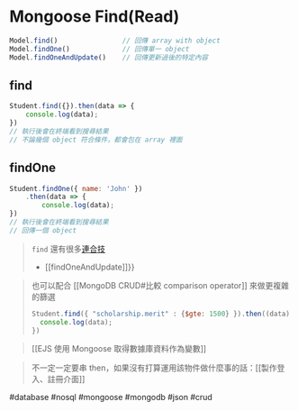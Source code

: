 # Mongoose Find(Read)
```js
Model.find()				// 回傳 array with object
Model.findOne()				// 回傳單一 object
Model.findOneAndUpdate()	// 回傳更新過後的特定內容
```
## find
```js
Student.find({}).then(data => {
	console.log(data);
})
// 執行後會在終端看到搜尋結果
// 不論幾個 object 符合條件，都會包在 array 裡面
```
## findOne
```js
Student.findOne({ name: 'John' })
	.then(data => {
		console.log(data);
})
// 執行後會在終端看到搜尋結果
// 回傳一個 object
```
> `find` 還有很多[連合技](https://mongoosejs.com/docs/api/model.html)
> - [[findOneAndUpdate]]}}


> 也可以配合 [[MongoDB CRUD#比較 comparison operator]] 來做更複雜的篩選
> ```js
> Student.find({ "scholarship.merit" : {$gte: 1500} }).then((data) => {
> 	console.log(data);
> })
> ```

>[[EJS 使用 Mongoose 取得數據庫資料作為變數]]

> 不一定一定要串 then，如果沒有打算運用該物件做什麼事的話：[[製作登入、註冊介面]]

#database #nosql #mongoose #mongodb #json #crud 